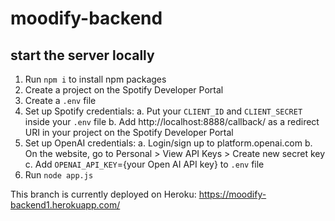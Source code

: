 # moodify-backend

## start the server locally

1. Run `npm i` to install npm packages
2. Create a project on the Spotify Developer Portal
3. Create a `.env` file
4. Set up Spotify credentials:
   a. Put your `CLIENT_ID` and `CLIENT_SECRET` inside your `.env` file
   b. Add http://localhost:8888/callback/ as a redirect URI in your project on the Spotify Developer Portal
5. Set up OpenAI credentials:
   a. Login/sign up to platform.openai.com
   b. On the website, go to Personal > View API Keys > Create new secret key
   c. Add `OPENAI_API_KEY`={your Open AI API key} to `.env` file
6. Run `node app.js`

This branch is currently deployed on Heroku: https://moodify-backend1.herokuapp.com/
